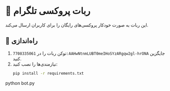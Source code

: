 # 🤖 ربات پروکسی تلگرام  

این ربات به صورت خودکار پروکسی‌های رایگان را برای کاربران ارسال می‌کند.

## 🚀 راه‌اندازی
1. توکن ربات را در `7708335061:AAHwNtnmLUBT0meIHoSYzARgqw2gl-hrONA` جایگزین کنید.
2. نیازمندی‌ها را نصب کنید:
   ```bash
   pip install -r requirements.txt
python bot.py
